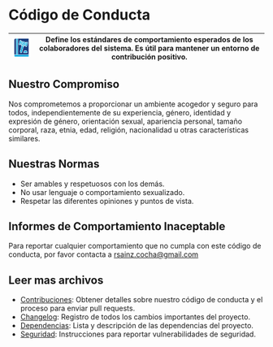 # Código de Conducta
| <img src="./assets/main/logo-codigo de conducta.png" alt="Logo" width="100"/> | Define los estándares de comportamiento esperados de los colaboradores del sistema. Es útil para mantener un entorno de contribución positivo. |
|------------------------------------------------|---------------------------------------------------------------------------------------------------------------------------------------------------------------------------------------------------------------------------|

## Nuestro Compromiso
Nos comprometemos a proporcionar un ambiente acogedor y seguro para todos, independientemente de su experiencia, género, identidad y expresión de género, orientación sexual, apariencia personal, tamaño corporal, raza, etnia, edad, religión, nacionalidad u otras características similares.

## Nuestras Normas
- Ser amables y respetuosos con los demás.
- No usar lenguaje o comportamiento sexualizado.
- Respetar las diferentes opiniones y puntos de vista.

## Informes de Comportamiento Inaceptable
Para reportar cualquier comportamiento que no cumpla con este código de conducta, por favor contacta a rsainz.cocha@gmail.com

## Leer mas archivos
- [Contribuciones](CONTRIBUTING.md): Obtener detalles sobre nuestro código de conducta y el proceso para enviar pull requests.
- [Changelog](CHANGELOG.md): Registro de todos los cambios importantes del proyecto.
- [Dependencias](DEPENDENCIES.md): Lista y descripción de las dependencias del proyecto.
- [Seguridad](SECURITY.md): Instrucciones para reportar vulnerabilidades de seguridad.
